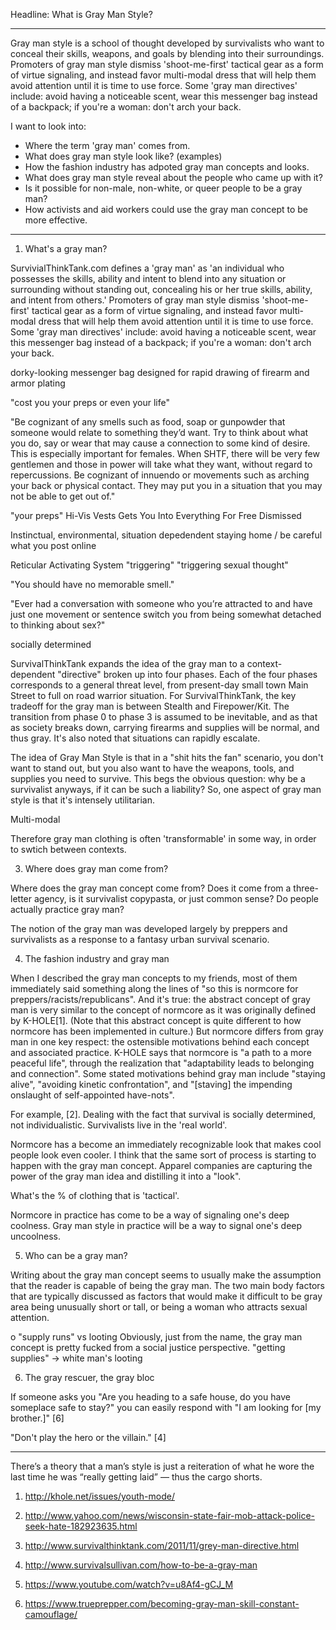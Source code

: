 Headline: What is Gray Man Style?

---

Gray man style is a school of thought developed by survivalists who want to
conceal their skills, weapons, and goals by blending into their surroundings.
Promoters of gray man style dismiss 'shoot-me-first' tactical gear as a form of
virtue signaling, and instead favor multi-modal dress that will help them avoid
attention until it is time to use force. Some 'gray man directives' include:
avoid having a noticeable scent, wear this messenger bag instead of a backpack;
if you're a woman: don't arch your back.

I want to look into:

- Where the term 'gray man' comes from.
- What does gray man style look like? (examples)
- How the fashion industry has adpoted gray man concepts and looks.
- What does gray man style reveal about the people who came up with it?
- Is it possible for non-male, non-white, or queer people to be a gray man?
- How activists and aid workers could use the gray man concept to be more effective.

---

1. What's a gray man?

SurvivialThinkTank.com defines a 'gray man' as 'an individual who possesses the
skills, ability and intent to blend into any situation or surrounding without
standing out, concealing his or her true skills, ability, and intent from
others.' Promoters of gray man style dismiss 'shoot-me-first' tactical gear as a
form of virtue signaling, and instead favor multi-modal dress that will help
them avoid attention until it is time to use force. Some 'gray man directives'
include: avoid having a noticeable scent, wear this messenger bag instead of a
backpack; if you're a woman: don't arch your back.

dorky-looking messenger bag designed for rapid drawing of firearm and armor
plating

"cost you your preps or even your life"

"Be cognizant of any smells such as food, soap or gunpowder that someone would
relate to something they’d want. Try to think about what you do, say or wear
that may cause a connection to some kind of desire. This is especially important
for females. When SHTF, there will be very few gentlemen and those in power will
take what they want, without regard to repercussions. Be cognizant of innuendo
or movements such as arching your back or physical contact. They may put you in
a situation that you may not be able to get out of."

"your preps"
Hi-Vis Vests Gets You Into Everything For Free
Dismissed

Instinctual, environmental, situation depedendent
staying home / be careful what you post online

Reticular Activating System
"triggering"
"triggering sexual thought"

"You should have no memorable smell."

"Ever had a conversation with someone who you’re attracted to and have just one
movement or sentence switch you from being somewhat detached to thinking about
sex?"

socially determined

SurvivalThinkTank expands the idea of the gray man to a context-dependent
"directive" broken up into four phases. Each of the four phases corresponds to a
general threat level, from present-day small town Main Street to full on road
warrior situation. For SurvivalThinkTank, the key tradeoff for the gray man is
between Stealth and Firepower/Kit. The transition from phase 0 to phase 3 is
assumed to be inevitable, and as that as society breaks down, carrying firearms
and supplies will be normal, and thus gray. It's also noted that situations can
rapidly escalate.

The idea of Gray Man Style is that in a "shit hits the fan" scenario, you don't
want to stand out, but you also want to have the weapons, tools, and supplies
you need to survive. This begs the obvious question: why be a survivalist
anyways, if it can be such a liability? So, one aspect of gray man style is that
it's intensely utilitarian.

Multi-modal

Therefore gray man clothing is often 'transformable' in some way, in order to
swtich between contexts.

3. Where does gray man come from?

Where does the gray man concept come from? Does it come from a three-letter
agency, is it survivalist copypasta, or just common sense? Do people actually
practice gray man?

The notion of the gray man was developed largely by preppers and survivalists as
a response to a fantasy urban survival scenario. 

4. The fashion industry and gray man

When I described the gray man concepts to my friends, most of them immediately
said something along the lines of "so this is normcore for
preppers/racists/republicans". And it's true: the abstract concept of gray man
is very similar to the concept of normcore as it was originally defined by
K-HOLE[1].  (Note that this abstract concept is quite different to how normcore
has been implemented in culture.) But normcore differs from gray man in one key
respect: the ostensible motivations behind each concept and associated practice.
K-HOLE says that normcore is "a path to a more peaceful life", through the
realization that "adaptability leads to belonging and connection". Some stated
motivations behind gray man include "staying alive", "avoiding kinetic
confrontation", and "[staving] the impending onslaught of self-appointed
have-nots". 

For example, [2]. Dealing with the fact that survival is socially determined,
not individualistic. Survivalists live in the 'real world'.

Normcore has a become an immediately recognizable look that makes cool people
look even cooler. I think that the same sort of process is starting to happen
with the gray man concept. Apparel companies are capturing the power of the gray
man idea and distilling it into a "look".

What's the % of clothing that is 'tactical'.

Normcore in practice has come to be a way of signaling one's deep coolness. Gray
man style in practice will be a way to signal one's deep uncoolness.

5. Who can be a gray man?

Writing about the gray man concept seems to usually make the assumption that the
reader is capable of being the gray man. The two main body factors that are
typically discussed as factors that would make it difficult to be gray area
being unusually short or tall, or being a woman who attracts sexual attention.

o "supply runs" vs looting
Obviously, just from the name, the gray man concept is pretty fucked from a
social justice perspective.  "getting supplies" -> white man's looting

6. The gray rescuer, the gray bloc

If someone asks you "Are you heading to a safe house, do you have someplace safe
to stay?" you can easily respond with "I am looking for [my brother.]" [6]

"Don't play the hero or the villain." [4]


---


There’s a theory that a man’s style is just a reiteration of what he wore the
last time he was “really getting laid” — thus the cargo shorts. 


1. http://khole.net/issues/youth-mode/

2. http://www.yahoo.com/news/wisconsin-state-fair-mob-attack-police-seek-hate-182923635.html 

3. http://www.survivalthinktank.com/2011/11/grey-man-directive.html

4. http://www.survivalsullivan.com/how-to-be-a-gray-man

5. https://www.youtube.com/watch?v=u8Af4-gCJ_M

6. https://www.trueprepper.com/becoming-gray-man-skill-constant-camouflage/
